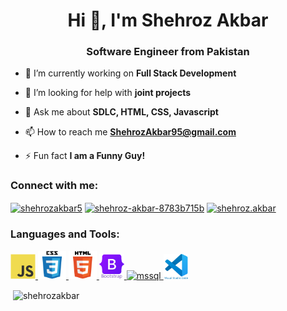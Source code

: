 <h1 align="center">Hi 👋, I'm Shehroz Akbar</h1>
<h3 align="center">Software Engineer from Pakistan</h3>

- 🔭 I’m currently working on **Full Stack Development**

<!-- - 🌱 I’m currently learning **Data Structure & Algorithms** -->

- 🤝 I’m looking for help with **joint projects**

- 💬 Ask me about **SDLC, HTML, CSS, Javascript**

- 📫 How to reach me **ShehrozAkbar95@gmail.com**

- ⚡ Fun fact **I am a Funny Guy!**

<h3 align="left">Connect with me:</h3>
<p align="left">
<a href="https://twitter.com/shehrozakbar5" target="blank"><img align="center" src="https://raw.githubusercontent.com/rahuldkjain/github-profile-readme-generator/master/src/images/icons/Social/twitter.svg" alt="shehrozakbar5" height="30" width="40" /></a>
<a href="https://linkedin.com/in/shehroz-akbar-8783b715b" target="blank"><img align="center" src="https://raw.githubusercontent.com/rahuldkjain/github-profile-readme-generator/master/src/images/icons/Social/linked-in-alt.svg" alt="shehroz-akbar-8783b715b" height="30" width="40" /></a>
<a href="https://instagram.com/shehroz.akbar" target="blank"><img align="center" src="https://raw.githubusercontent.com/rahuldkjain/github-profile-readme-generator/master/src/images/icons/Social/instagram.svg" alt="shehroz.akbar" height="30" width="40" /></a>
</p>

<h3 align="left">Languages and Tools:</h3>
<p align="left"> <a href="https://www.w3schools.com/cpp/" target="_blank" rel="noreferrer"> <img src="https://github.com/devicons/devicon/blob/master/icons/javascript/javascript-original.svg" alt="javascript" width="40" height="40"/> </a> <a href="/" target="_blank" rel="noreferrer"> <img src="https://raw.githubusercontent.com/devicons/devicon/master/icons/css3/css3-original-wordmark.svg" alt="css3" width="45" height="45"/> </a> <a href="https://www.w3.org/html/" target="_blank" rel="noreferrer"> <img src="https://raw.githubusercontent.com/devicons/devicon/master/icons/html5/html5-original-wordmark.svg" alt="html5" width="45" height="45"/> </a> <a href="/" target="_blank" rel="noreferrer"> <img src="https://github.com/devicons/devicon/blob/master/icons/bootstrap/bootstrap-original-wordmark.svg" alt="java" width="40" height="40"/> </a> <a href="https://www.microsoft.com/en-us/sql-server" target="_blank" rel="noreferrer"> <img src="https://www.svgrepo.com/show/303229/microsoft-sql-server-logo.svg" alt="mssql" width="40" height="40"/> </a> <a href="/" target="_blank" rel="noreferrer"> <img src="https://github.com/devicons/devicon/blob/master/icons/vscode/vscode-original-wordmark.svg" alt="vscode" width="40" height="40"/> </a> </p>

<p>&nbsp;<img align="center" src="https://github-readme-stats.vercel.app/api?username=shehrozakbar&show_icons=true&locale=en" alt="shehrozakbar" /></p>
<!--   <p><img align="center" src="https://github-readme-streak-stats.herokuapp.com/?user=shehrozakbar&" alt="shehrozakbar" /></p> -->
 
